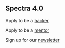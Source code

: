 ## Spectra 4.0

Apply to be a [hacker](https://tinyurl.com/sospectra)

Apply to be a [mentor](https://tinyurl.com/spectramentors)

Sign up for our [newsletter](http://eepurl.com/djGsIH)
